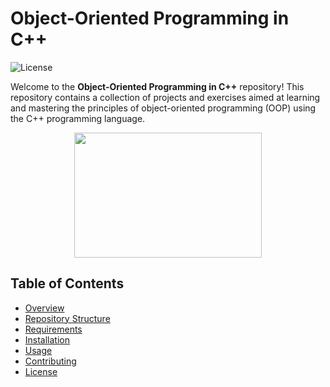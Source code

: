 # Object-Oriented Programming in C++

![License](https://img.shields.io/badge/license-MIT-blue)

Welcome to the **Object-Oriented Programming in C++** repository! This repository contains a collection of projects and exercises aimed at learning and mastering the principles of object-oriented programming (OOP) using the C++ programming language.

<div align="center">
  <img height="200" width="300" src="https://media.giphy.com/media/scZPhLqaVOM1qG4lT9/giphy.gif?cid=790b7611363i2i3s1kil7ujcr9abopu7jr2xy2u24o10vdmx&ep=v1_gifs_search&rid=giphy.gif&ct=g"  />
</div>

## Table of Contents

- [Overview](#overview)
- [Repository Structure](#repository-structure)
- [Requirements](#requirements)
- [Installation](#installation)
- [Usage](#usage)
- [Contributing](#contributing)
- [License](#license)

